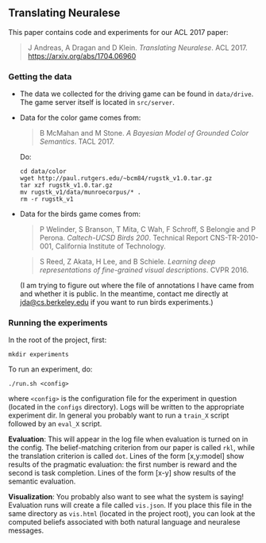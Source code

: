 ## Translating Neuralese

This paper contains code and experiments for our ACL 2017 paper:

> J Andreas, A Dragan and D Klein. _Translating Neuralese_. 
> ACL 2017. https://arxiv.org/abs/1704.06960

### Getting the data

- The data we collected for the driving game can be found in `data/drive`.
  The game server itself is located in `src/server`.

- Data for the color game comes from:

  > B McMahan and M Stone. _A Bayesian Model of Grounded Color
  > Semantics_. TACL 2017.

  Do:

      cd data/color
      wget http://paul.rutgers.edu/~bcm84/rugstk_v1.0.tar.gz
      tar xzf rugstk_v1.0.tar.gz 
      mv rugstk_v1/data/munroecorpus/* .
      rm -r rugstk_v1

- Data for the birds game comes from:

  > P Welinder, S Branson, T Mita, C Wah, F Schroff, S Belongie and 
  > P Perona. _Caltech-UCSD Birds 200_. Technical Report CNS-TR-2010-001,
  > California Institute of Technology.

  > S Reed, Z Akata, H Lee, and B Schiele. _Learning deep representations of
  > fine-grained visual descriptions_. CVPR 2016.

  (I am trying to figure out where the file of annotations I have came from
  and whether it is public. In the meantime, contact me directly at
  jda@cs.berkeley.edu if you want to run birds experiments.)

### Running the experiments

In the root of the project, first:

    mkdir experiments

To run an experiment, do:

    ./run.sh <config>

where `<config>` is the configuration file for the experiment in question
(located in the `configs` directory). Logs will be written to the appropriate
experiment dir. In general you probably want to run a `train_X` script followed
by an `eval_X` script.

__Evaluation__: This will appear in the log file when evaluation is turned on in
the config. The belief-matching criterion from our paper is called `rkl`, while
the translation criterion is called `dot`. Lines of the form [x,y:model] show
results of the pragmatic evaluation: the first number is reward and the second
is task completion. Lines of the form [x-y] show results of the semantic
evaluation.

__Visualization__: You probably also want to see what the system is saying!
Evaluation runs will create a file called `vis.json`. If you place this file in
the same directory as `vis.html` (located in the project root), you can look at
the computed beliefs associated with both natural language and neuralese
messages.
